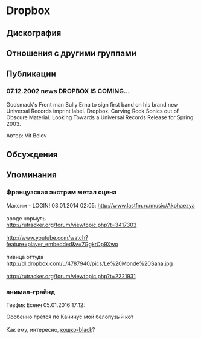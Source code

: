 # Dropbox



## Дискография


## Отношения с другими группами


## Публикации

### 07.12.2002 news DROPBOX IS COMING...

<p>Godsmack's Front man Sully Erna to sign first band on his brand new Universal Records imprint label. Dropbox. Carving Rock Sonics out of Obscure Material. Looking Towards a Universal Records Release for Spring 2003.</p>

Автор: Vit Belov


## Обсуждения


## Упоминания

### Французская экстрим метал сцена

Максим - LOGIN! 03.01.2014 02:05:
<A HREF="http://www.lastfm.ru/music/Akphaezya" TARGET="_blank">http://www.lastfm.ru/music/Akphaezya</A><BR><BR>вроде нормуль<BR><A HREF="http://rutracker.org/forum/viewtopic.php?t=3417303" TARGET="_blank">http://rutracker.org/forum/viewtopic.php?t=3417303</A><BR><BR><A HREF="http://www.youtube.com/watch?feature=player_embedded&v=7GgkrOp9Xwo" TARGET="_blank">http://www.youtube.com/watch?feature=player_embedded&v=7GgkrOp9Xwo</A><BR><BR>пивица оттуда<BR><A HREF="http://dl.dropbox.com/u/4787940/pics/Le%20Monde%20Saha.jpg" TARGET="_blank">http://dl.dropbox.com/u/4787940/pics/Le%20Monde%20Saha.jpg</A><BR><BR><A HREF="http://rutracker.org/forum/viewtopic.php?t=2221931" TARGET="_blank">http://rutracker.org/forum/viewtopic.php?t=2221931</A><BR>

### анимал-грайнд

Тевфик Есенч 05.01.2016 17:12:
<DIV CLASS="quote">Особенно прётся по Канинус мой белопузый кот</DIV><BR>Как ему, интересно, <A HREF="http://dl.dropbox.com/u/3807249/polosavicheva%20-%20Fuck%20you%20%28Part%20III%29.mp3" TARGET="_blank">кошко-black</A>?

